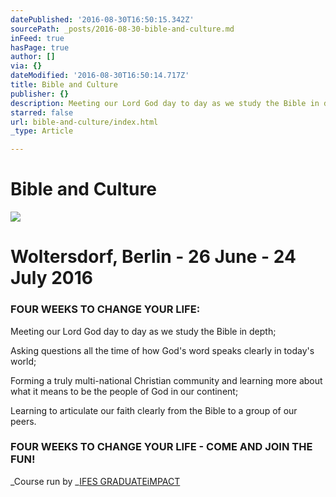 ```yaml
---
datePublished: '2016-08-30T16:50:15.342Z'
sourcePath: _posts/2016-08-30-bible-and-culture.md
inFeed: true
hasPage: true
author: []
via: {}
dateModified: '2016-08-30T16:50:14.717Z'
title: Bible and Culture
publisher: {}
description: Meeting our Lord God day to day as we study the Bible in depth;
starred: false
url: bible-and-culture/index.html
_type: Article

---
```

# Bible and Culture
![](https://the-grid-user-content.s3-us-west-2.amazonaws.com/66f552f3-b6a3-4a6d-968c-41cb6cb48677.jpg)

# Woltersdorf, Berlin - 26 June - 24 July 2016

### **FOUR WEEKS TO CHANGE YOUR LIFE:**

Meeting our Lord God day to day as we study the Bible in depth;

Asking questions all the time of how God's word speaks clearly in today's world;

Forming a truly multi-national Christian community and learning more about what it means to be the people of God in our continent;

Learning to articulate our faith clearly from the Bible to a group of our peers.

### **FOUR WEEKS TO CHANGE YOUR LIFE - COME AND JOIN THE FUN!**

_Course run by _[IFES GRADUATEiMPACT][0]

[0]: http://www.graduateimpact.org/